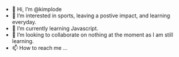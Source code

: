 - 👋 Hi, I’m @kimplode
- 👀 I’m interested in sports, leaving a postive impact, and learning everyday.
- 🌱 I’m currently learning Javascript.
- 💞️ I’m looking to collaborate on nothing at the moment as I am still learning.
- 📫 How to reach me ...

<!---
kimplode/kimplode is a ✨ special ✨ repository because its `README.md` (this file) appears on your GitHub profile.
You can click the Preview link to take a look at your changes.
--->
